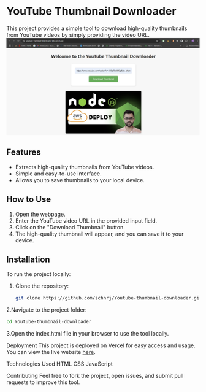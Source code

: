 # YouTube Thumbnail Downloader

This project provides a simple tool to download high-quality thumbnails from YouTube videos by simply providing the video URL.
![YouTube Thumbnail Downloader](https://raw.githubusercontent.com/schnrj/Youtube-thumbnail-downloader/94c5220f3526294381feac4f205a8e283245c1cf/website%20photo.jpg)

## Features
- Extracts high-quality thumbnails from YouTube videos.
- Simple and easy-to-use interface.
- Allows you to save thumbnails to your local device.

## How to Use
1. Open the webpage.
2. Enter the YouTube video URL in the provided input field.
3. Click on the "Download Thumbnail" button.
4. The high-quality thumbnail will appear, and you can save it to your device.

## Installation

To run the project locally:

1. Clone the repository:
   ```bash
   git clone https://github.com/schnrj/Youtube-thumbnail-downloader.git
2.Navigate to the project folder:
  ```bash
  cd Youtube-thumbnail-downloader
```
3.Open the index.html file in your browser to use the tool locally.

Deployment
This project is deployed on Vercel for easy access and usage. You can view the live website [here](https://youtube-thumbnail-downloader-iota.vercel.app/).


Technologies Used
HTML
CSS
JavaScript

Contributing
Feel free to fork the project, open issues, and submit pull requests to improve this tool.
